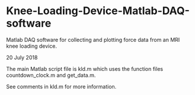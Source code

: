 # Knee-Loading-Device-Matlab-DAQ-software
Matlab DAQ software for collecting and plotting force data from an MRI knee loading device.

20 July 2018

The main Matlab script file is kld.m which uses the function files countdown_clock.m and get_data.m.

See comments in kld.m for more information.
